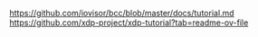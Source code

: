 https://github.com/iovisor/bcc/blob/master/docs/tutorial.md
https://github.com/xdp-project/xdp-tutorial?tab=readme-ov-file